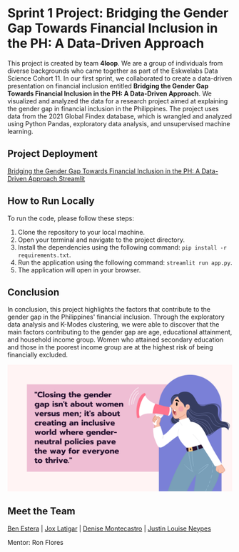 # Sprint 1 Project: Bridging the Gender Gap Towards Financial Inclusion in the PH: A Data-Driven Approach
This project is created by team **4loop**. We are a group of individuals from diverse backgrounds who came together as part of the Eskwelabs Data Science Cohort 11. In our first sprint, we collaborated to create a data-driven presentation on financial inclusion entitled **Bridging the Gender Gap Towards Financial Inclusion in the PH: A Data-Driven Approach**. We visualized and analyzed the data for a research project aimed at explaining the gender gap in financial inclusion in the Philippines. The project uses data from the 2021 Global Findex database, which is wrangled and analyzed using Python Pandas, exploratory data analysis, and unsupervised machine learning.

## Project Deployment
[Bridging the Gender Gap Towards Financial Inclusion in the PH: A Data-Driven Approach Streamlit](https://4loop-bridging-gender-gap-financial-inclusion.streamlit.app/)

## How to Run Locally
To run the code, please follow these steps:

1. Clone the repository to your local machine.
2. Open your terminal and navigate to the project directory.
3. Install the dependencies using the following command: `pip install -r requirements.txt`.
4. Run the application using the following command: `streamlit run app.py`.
5. The application will open in your browser.

## Conclusion
In conclusion, this project highlights the factors that contribute to the gender gap in the Philippines' financial inclusion. Through the exploratory data analysis and K-Modes clustering, we were able to discover that the main factors contributing to the gender gap are age, educational attainment, and household income group. Women who attained secondary education and those in the poorest income group are at the highest risk of being financially excluded.

![Gender Gap vs Financial Inclusion Message](https://github.com/jlrn-rph/eskwelabs-sprint-1-financial-inclusion/blob/main/assets/message.png)

## Meet the Team
[Ben Estera](https://www.linkedin.com/in/benestera/) | [Jox Latigar](https://www.linkedin.com/in/jokkaz-latigar-7bbb07190/) | [Denise Montecastro](https://www.linkedin.com/in/denise-montecastro-573b34a2/) | [Justin Louise Neypes](https://www.linkedin.com/in/jlrnrph/)

Mentor: Ron Flores